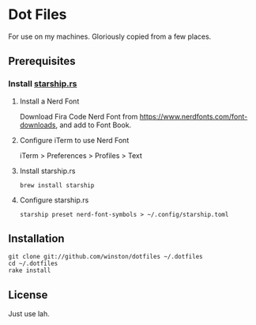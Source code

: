 # Dot Files

For use on my machines. Gloriously copied from a few places.

## Prerequisites

### Install [starship.rs](https://starship.rs)

1) Install a Nerd Font

    Download Fira Code Nerd Font from https://www.nerdfonts.com/font-downloads, and add to Font Book.

2) Configure iTerm to use Nerd Font

    iTerm > Preferences > Profiles > Text

3) Install starship.rs

    `brew install starship`

4) Configure starship.rs

    `starship preset nerd-font-symbols > ~/.config/starship.toml`

## Installation

    git clone git://github.com/winston/dotfiles ~/.dotfiles
    cd ~/.dotfiles
    rake install

## License

Just use lah.
